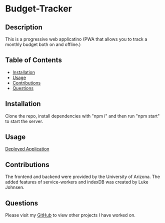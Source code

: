 # Budget-Tracker

## Description
This is a progressive web applicatino (PWA that allows you to track a monthly budget both on and offline.)

## Table of Contents
* [Installation](#installation)
* [Usage](#usage)
* [Contributions](#contributions)
* [Questions](#questions)


## Installation
Clone the repo, install dependencies with "npm i" and then run "npm start" to start the server.

## Usage
[Deployed Application](https://murmuring-citadel-35427.herokuapp.com/)

## Contributions
The frontend and backend were provided by the University of Arizona. The added features of service-workers and indexDB was created by Luke Johnsen.

## Questions
Please visit my [GitHub](https://github.com/lukejohnsen) to view other projects I have worked on.
